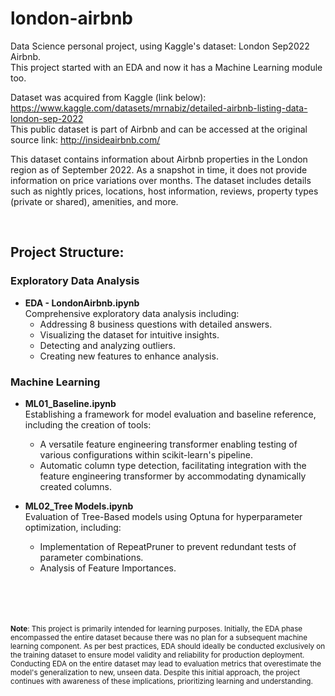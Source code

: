 # london-airbnb
Data Science personal project, using Kaggle's dataset: London Sep2022 Airbnb.  
This project started with an EDA and now it has a Machine Learning module too.

Dataset was acquired from Kaggle (link below):  
https://www.kaggle.com/datasets/mrnabiz/detailed-airbnb-listing-data-london-sep-2022  
This public dataset is part of Airbnb and can be accessed at the original source link: http://insideairbnb.com/

This dataset contains information about Airbnb properties in the London region as of September 2022. As a snapshot in time, it does not provide information on price variations over months. The dataset includes details such as nightly prices, locations, host information, reviews, property types (private or shared), amenities, and more.

<br>

## Project Structure:
### Exploratory Data Analysis
* **EDA - LondonAirbnb.ipynb**  
  Comprehensive exploratory data analysis including:
    * Addressing 8 business questions with detailed answers.
    * Visualizing the dataset for intuitive insights.
    * Detecting and analyzing outliers.
    * Creating new features to enhance analysis.
### Machine Learning
* **ML01_Baseline.ipynb**  
  Establishing a framework for model evaluation and baseline reference, including the creation of tools:
    * A versatile feature engineering transformer enabling testing of various configurations within scikit-learn's pipeline.
    * Automatic column type detection, facilitating integration with the feature engineering transformer by accommodating dynamically created columns.

* **ML02_Tree Models.ipynb**  
  Evaluation of Tree-Based models using Optuna for hyperparameter optimization, including:
    * Implementation of RepeatPruner to prevent redundant tests of parameter combinations.
    * Analysis of Feature Importances.






<br><br><br>  
<sup>**Note**:
This project is primarily intended for learning purposes. Initially, the EDA phase encompassed the entire dataset because there was no plan for a subsequent machine learning component. As per best practices, EDA should ideally be conducted exclusively on the training dataset to ensure model validity and reliability for production deployment. Conducting EDA on the entire dataset may lead to evaluation metrics that overestimate the model's generalization to new, unseen data. Despite this initial approach, the project continues with awareness of these implications, prioritizing learning and understanding.
</sup>

